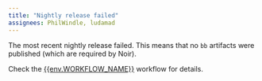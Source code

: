 ```yaml
---
title: "Nightly release failed"
assignees: PhilWindle, ludamad
---
```


The most recent nightly release failed. This means that no `bb` artifacts were published (which are required by Noir).

Check the [{{env.WORKFLOW_NAME}}]({{env.WORKFLOW_URL}}) workflow for details.
